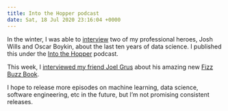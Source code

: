 ```yaml
---
title: Into the Hopper podcast
date: Sat, 18 Jul 2020 23:16:04 +0000
---
```

In the winter, I was able to
[interview](https://podcast.tdhopper.com/001.html) two of my professional
heroes, Josh Wills and Oscar Boykin, about the last ten years of data science.
I published this under the [Into the Hopper](https://podcast.tdhopper.com)
podcast.

This week, I [interviewed my friend Joel
Grus](https://podcast.tdhopper.com/002.html) about his amazing new [Fizz Buzz
Book](https://fizzbuzzbook.com).

I hope to release more episodes on machine learning, data science, software
engineering, etc in the future, but I’m not promising consistent releases.

